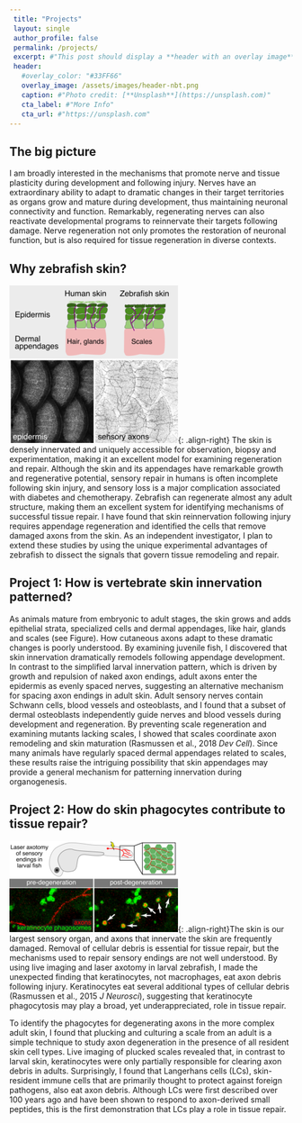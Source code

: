 ```yaml
---
 title: "Projects"
 layout: single
 author_profile: false
 permalink: /projects/
 excerpt: #"This post should display a **header with an overlay image**, if the  theme supports    it."
 header:
   #overlay_color: "#33FF66"
   overlay_image: /assets/images/header-nbt.png
   caption: #"Photo credit: [**Unsplash**](https://unsplash.com)"
   cta_label: #"More Info"
   cta_url: #"https://unsplash.com"
---
```

## The big picture
I am broadly interested in the mechanisms that promote nerve and tissue plasticity during 
development and following injury. Nerves have an extraordinary ability to adapt to 
dramatic changes in their target territories as organs grow and mature during 
development, thus maintaining neuronal connectivity and function. Remarkably, 
regenerating nerves can also reactivate developmental programs to reinnervate their 
targets following damage. Nerve regeneration not only promotes the restoration of 
neuronal function, but is also required for tissue regeneration in diverse contexts.

## Why zebrafish skin?
![image-right](/assets/images/Fig3-scales-rni-300.png){: .align-right} The skin is densely innervated and uniquely accessible for observation, biopsy and 
experimentation, making it an excellent model for examining regeneration and repair. 
Although the skin and its appendages have remarkable growth and regenerative potential, 
sensory repair in humans is often incomplete following skin injury, and sensory loss is a 
major complication associated with diabetes and chemotherapy. Zebrafish can regenerate 
almost any adult structure, making them an excellent system for identifying 
mechanisms of successful tissue repair. I have found that skin reinnervation following 
injury requires appendage regeneration and identified the cells that remove damaged axons 
from the skin. As an independent investigator, I plan to extend these studies by using 
the unique experimental advantages of zebrafish to dissect the signals that govern tissue 
remodeling and repair.

## Project 1: How is vertebrate skin innervation patterned?
As animals mature from embryonic to adult stages, the skin grows and adds epithelial 
strata, specialized cells and dermal appendages, like hair, glands and scales (see 
Figure). How cutaneous axons adapt to these dramatic changes is poorly understood. By 
examining juvenile fish, I discovered that skin innervation dramatically remodels 
following appendage development. In contrast to the simplified larval innervation 
pattern, which is driven by growth and repulsion of naked axon endings, adult axons enter 
the epidermis as evenly spaced nerves, suggesting an alternative mechanism for spacing 
axon endings in adult skin. Adult sensory nerves contain Schwann cells, blood vessels and 
osteoblasts, and I found that a subset of dermal osteoblasts independently guide nerves 
and blood vessels during development and regeneration. By preventing scale regeneration 
and examining mutants lacking scales, I showed that scales coordinate axon remodeling and 
skin maturation (Rasmussen et al., 2018 *Dev Cell*). Since many animals have regularly 
spaced dermal appendages related to scales, these results raise the intriguing 
possibility that skin appendages may provide a general mechanism for patterning 
innervation during organogenesis.

## Project 2: How do skin phagocytes contribute to tissue repair?
![image-right](/assets/images/Fig1-phago-v3-300.png){: .align-right}The skin is our largest sensory organ, and axons that innervate the skin are frequently 
damaged. Removal of cellular debris is essential for tissue repair, but the mechanisms 
used to repair sensory endings are not well understood. By using live imaging and laser 
axotomy in larval zebrafish, I made the unexpected finding that keratinocytes, not 
macrophages, eat axon debris following injury. Keratinocytes eat several 
additional types of cellular debris (Rasmussen et al., 2015 *J Neurosci*), 
suggesting that keratinocyte phagocytosis may play a broad, yet underappreciated, role in 
tissue repair.

To identify the phagocytes for degenerating axons in the more complex adult skin, I found 
that plucking and culturing a scale from an adult is a simple technique to study axon 
degeneration in the presence of all resident skin cell types. Live imaging of plucked 
scales revealed that, in contrast to larval skin, keratinocytes were only partially 
responsible for clearing axon debris in adults. Surprisingly, I found that Langerhans 
cells (LCs), skin-resident immune cells that are primarily thought to protect against 
foreign pathogens, also eat axon debris. Although LCs were first described over 100 years 
ago and have been shown to respond to axon-derived small peptides, this is the first 
demonstration that LCs play a role in tissue repair.

